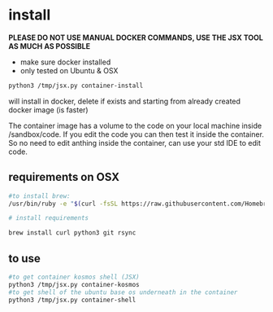 
# install

**PLEASE DO NOT USE MANUAL DOCKER COMMANDS, USE THE JSX TOOL AS MUCH AS POSSIBLE**

- make sure docker installed
- only tested on Ubuntu & OSX

```bash
python3 /tmp/jsx.py container-install
```
will install in docker, delete if exists and starting from already created docker image (is faster)

The container image has a volume to the code on your local machine inside /sandbox/code. If you edit the code you can then test it inside the container. So no need to edit anthing inside the container, can use your std IDE to edit code.

## requirements on OSX

```bash
#to install brew:
/usr/bin/ruby -e "$(curl -fsSL https://raw.githubusercontent.com/Homebrew/install/master/install)"

# install requirements

brew install curl python3 git rsync
```

## to use

```bash
#to get container kosmos shell (JSX)
python3 /tmp/jsx.py container-kosmos
#to get shell of the ubuntu base os underneath in the container
python3 /tmp/jsx.py container-shell
``` 
